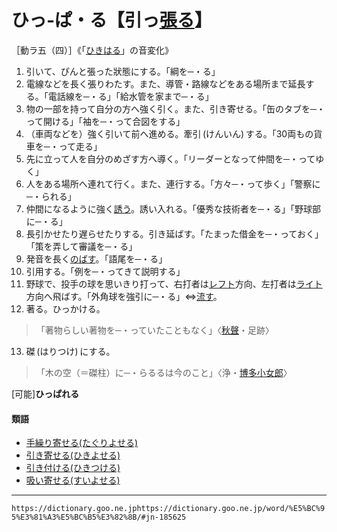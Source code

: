 # ひっ‐ぱ・る【引っ[張る](はる（張る）)】
［動ラ五（四）］《「[ひきはる](ひきはる（引き張る）)」の音変化》

1.  引いて、ぴんと張った狀態にする。「綱を─・る」
2.  電線などを長く張りわたす。また、導管・路線などをある場所まで延長する。「電話線を─・る」「給水管を家まで─・る」
3.  物の一部を持って自分の方へ強く引く。また、引き寄せる。「缶のタブを─・って開ける」「袖を─・って合図をする」
4.  （車両などを）強く引いて前へ進める。牽引 (けんいん) する。「30両もの貨車を─・って走る」
5.  先に立って人を自分のめざす方へ導く。「リーダーとなって仲間を─・ってゆく」
6.  人をある場所へ連れて行く。また、連行する。「方々─・って歩く」「警察に─・られる」
7.  仲間になるように強く[誘う](さそう（誘う）)。誘い入れる。「優秀な技術者を─・る」「野球部に─・る」
8.  長引かせたり遅らせたりする。引き延ばす。「たまった借金を─・っておく」「策を弄して審議を─・る」
9.  発音を長く[のばす](のばす（伸ばす／延ばす）)。「語尾を─・る」
10.  引用する。「例を─・ってきて説明する」
11.  野球で、投手の球を思いきり打って、右打者は[レフト](https://dictionary.goo.ne.jp/word/%E3%83%AC%E3%83%95%E3%83%88/#jn-235051)方向、左打者は[ライト](https://dictionary.goo.ne.jp/word/%E3%83%A9%E3%82%A4%E3%83%88/#jn-228969)方向へ飛ばす。「外角球を強引に─・る」⇔[流す](https://dictionary.goo.ne.jp/word/%E6%B5%81%E3%81%99/#jn-163102)。
12.  著る。ひっかける。
>「著物らしい著物を─・っていたこともなく」〈[秋聲](https://dictionary.goo.ne.jp/word/person/%E5%BE%B3%E7%94%B0%E7%A7%8B%E5%A3%B0/#jn-158145)・足跡〉
13. 磔 (はりつけ) にする。
>「木の空（＝磔柱）に─・らるるは今のこと」〈浄・[博多小女郎](https://dictionary.goo.ne.jp/word/%E5%8D%9A%E5%A4%9A%E5%B0%8F%E5%A5%B3%E9%83%8E%E6%B3%A2%E6%9E%95/#jn-174758)〉
        

\[可能\]**ひっぱれる**

#### 類語

-   [手繰り寄せる(たぐりよせる)](https://dictionary.goo.ne.jp/word/%E6%89%8B%E7%B9%B0%E3%82%8A%E5%AF%84%E3%81%9B%E3%82%8B/#jn-136000)
-   [引き寄せる(ひきよせる)](ひきよせる（引き寄せる）)
-   [引き付ける(ひきつける)](ひきつける（引き付ける）)
-   [吸い寄せる(すいよせる)](https://dictionary.goo.ne.jp/word/%E5%90%B8%E5%AF%84%E3%81%9B%E3%82%8B/#jn-116904)

---
`https://dictionary.goo.ne.jphttps://dictionary.goo.ne.jp/word/%E5%BC%95%E3%81%A3%E5%BC%B5%E3%82%8B/#jn-185625`